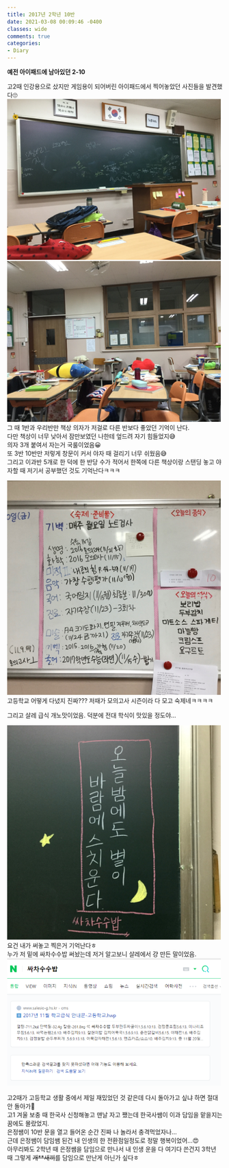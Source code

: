 ```yaml
---
title: 2017년 2학년 10반
date: 2021-03-08 00:09:46 -0400
classes: wide
comments: true
categories:
- Diary
---
```

**예전 아이패드에 남아있던 2-10**    

고2때 인강용으로 샀지만 게임용이 되어버린 아이패드에서 찍어놓았던 사진들을 발견했다🙄    
<img src="/assets/images/photo/post21/post21_photo1.jpg" width="500px" alt="photo1">  <img src="/assets/images/photo/post21/post21_photo2.jpg" width="500px" alt="photo1">     
그 때 1반과 우리반만 책상 의자가 저걸로 다른 반보다 좋았던 기억이 난다.    
다만 책상이 너무 낮아서 잠만보였던 나한테 엎드려 자기 힘들었지😅    
의자 3개 붙여서 자는거 국룰이었음😀    
또 3반 10반만 저렇게 창문이 커서 야자 때 걸리기 너무 쉬웠음😅    
그리고 이과반 5개로 한 덕에 한 반당 수가 적어서 한쪽에 다른 책상이랑 스탠딩 놓고 야자할 때 저기서 공부했던 것도 기억난다ㅋㅋㅋ    

<img src="/assets/images/photo/post21/post21_photo3.jpg" width="500px" alt="photo1">     
고등학교 어떻게 다녔지 진짜???     
저때가 모의고사 시즌이라 다 모고 숙제네ㅋㅋㅋㅋ   

그리고 살레 급식 개노맛이었음. 덕분에 전대 학식이 맛있을 정도야...    

<img src="/assets/images/photo/post21/post21_photo4.jpg" width="500px" alt="photo1">     
요건 내가 써놓고 찍은거 기억난다ㅎ<br>
누가 저 밑에 싸차수수밥 써놨는데 저거 알고보니 살레에서 걍 만든 말이었음.    
<img src="/assets/images/photo/post21/post21_photo5.png" width="500px" alt="photo1">     


고2때가 고등학교 생활 중에서 제일 재밌었던 것 같은데 다시 돌아가고 싶냐 하면 절대 안 돌아가🤣     
고1 겨울 보충 때 한국사 신청해놓고 맨날 자고 쨌는데 한국사쌤이 이과 담임을 맡을지는 꿈에도 몰랐었지.    
은정쌤이 10반 문을 열고 들어온 순간 진짜 나 놀라서 충격먹었자나...    
근데 은정쌤이 담임쌤 된건 내 인생의 한 전환점일정도로 정말 행복이었어...😍     
아무리봐도 2학년 때 은정쌤을 담임으로 만나서 내 인생 운을 다 여기다 쓴건지 3학년 때 그렇게 ~~개\*\*새끼~~를 담임으로 만난게 아닌가 싶다ㅎ    
